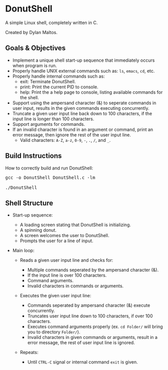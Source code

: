 # DonutShell 

A simple Linux shell, completely written in C.

Created by Dylan Maltos.

## Goals & Objectives

* Implement a unique shell start-up sequence that immediately occurs when program is run.
* Properly handle UNIX external commands such as: `ls`, `emacs`, `cd`, etc.
* Properly handle internal commands such as:
  - exit: Terminate DonutShell.
  - print: Print the current PID to console.
  - help: Print the a help page to console, listing available commands for the shell.
* Support using the ampersand character (&) to seperate commands in user input, results in the given commands executing concurrently.
* Truncate a given user input line back down to 100 characters, if the input line is longer than 100 characters.
* Support arguments for commands.
* If an invalid character is found in an argument or command, print an error message, then ignore the rest of the user input line.
  - Valid characters: `A-Z`, `a-z`, `0-9`, `-`, `.`, `/`, and `_`.

## Build Instructions

How to correctly build and run DonutShell:

<pre>
gcc -o DonutShell DonutShell.c -lm

./DonutShell
</pre>

## Shell Structure

* Start-up sequence:

  - A loading screen stating that DonutShell is initializing.
  - A spinning donut.
  - A screen welcomes the user to DonutShell.
  - Prompts the user for a line of input.
  
* Main loop:

  - Reads a given user input line and checks for:
  
    - Multiple commands seperated by the ampersand character (&).
    - If the input line is over 100 characters.
    - Command arguments.
    - Invalid characters in commands or arguments.
  
  - Executes the given user input line:
    - Commands seperated by ampersand character (&) execute concurrently.
    - Truncates user input line down to 100 characters, if over 100 characters.
    - Executes command arguments properly (ex. `cd Folder/` will bring you to directory `Folder/`).
    - Invalid characters in given commands or arguments, result in a error message, the rest of user input line is ignored.
   
  - Repeats:
    - Until `CTRL-C` signal or internal command `exit` is given.
